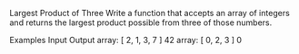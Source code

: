 Largest Product of Three
Write a function that accepts an array of integers and returns the largest product possible from three of those numbers.

Examples
Input	Output
array:
[ 2, 1, 3, 7 ]	42
array:
[ 0, 2, 3 ]	0
